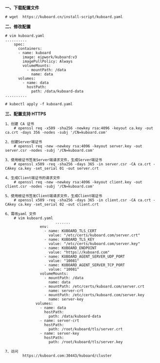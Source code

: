 **一、下载配置文件**

    # wget  https://kuboard.cn/install-script/kuboard.yaml

**二、修改配置**
    
    # vim kuboard.yaml
    ..........
        spec:
          containers:
          - name: kuboard
            image: eipwork/kuboard:v3
            imagePullPolicy: Always
            volumeMounts:
              - mountPath: /data
                name: data
          volumes:
            - name: data
              hostPath:
                path: /data/kuboard-data
    ..........
    
    # kubectl apply -f kuboard.yaml

**三、配置支持 HTTPS**

	1、创建 CA 证书
		# openssl req -x509 -sha256 -newkey rsa:4096 -keyout ca.key -out ca.crt -days 356 -nodes -subj '/CN=kuboard.com'
		
	2、创建Server端证书
		# openssl req -new -newkey rsa:4096 -keyout server.key -out server.csr -nodes -subj '/CN=kuboard.com'
	
	3、使用根证书签发Server端请求文件，生成Server端证书
		# openssl x509 -req -sha256 -days 365 -in server.csr -CA ca.crt -CAkey ca.key -set_serial 01 -out server.crt
	
	4、生成Client端证书的请求文件
		# openssl req -new -newkey rsa:4096 -keyout client.key -out client.csr -nodes -subj '/CN=kuboard.com'
	
	5、使用根证书签发Client端请求文件，生成Client端证书
		# openssl x509 -req -sha256 -days 365 -in client.csr -CA ca.crt -CAkey ca.key -set_serial 02 -out client.crt
	
	6、需改yaml 文件
		# vim kuboard.yaml
                           .......
			        env:
			          - name: KUBOARD_TLS_CERT
			            value: "/etc/certs/kuboard.com/server.crt"
			          - name: KUBOARD_TLS_KEY
			            value: "/etc/certs/kuboard.com/server.key"
			          - name: KUBOARD_ENDPOINT
			            value: "https://kuboard.com"
			          - name: KUBOARD_AGENT_SERVER_UDP_PORT
			            value: "10081"
			          - name: KUBOARD_AGENT_SERVER_TCP_PORT
			            value: "10081"
			        volumeMounts:
			          - mountPath: /data
			            name: data
			          - mountPath: /etc/certs/kuboard.com/server.crt
			            name: server-crt
			          - mountPath: /etc/certs/kuboard.com/server.key
			            name: server-key
			      volumes:
			        - name: data
			          hostPath:
			            path: /data/kuboard-data
			        - name: server-crt
			          hostPath:
			            path: /root/kuboard/tls/server.crt
			        - name: server-key
			          hostPath:
			            path: /root/kuboard/tls/server.key
			
	7、访问
            https://kuboard.com:30443/kuboard/cluster
